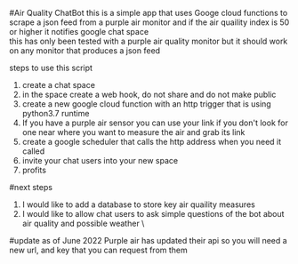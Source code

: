 #Air Quality ChatBot
this is a simple app that uses Googe cloud functions to scrape a json feed from a purple air monitor and if the air quaility index is 50 or higher it notifies google chat space  
this has only been tested with a purple air quality monitor but it should work on any monitor that produces a json feed


steps to use this script
1. create a chat space
2. in the space create a web hook, do not share and do not make public
3. create a new google cloud function with an http trigger that is using python3.7  runtime
4. If you have a purple air sensor you can use your link if you don't look for one near where you want to measure the air and grab its link
5. create a google scheduler that calls the http address when you need it called
6. invite your chat users into your new space
7. profits 

#next steps 
1. I would like to add a database to store key air quaility measures
2. I would like to allow chat users to ask simple questions of the bot about air quality and possible weather \

#update as of June 2022 Purple air has updated their api so you will need a new url, and key that you can request from them 
